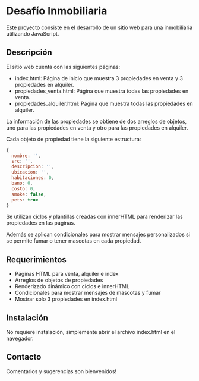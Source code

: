 # Desafío Inmobiliaria

Este proyecto consiste en el desarrollo de un sitio web para una inmobiliaria utilizando JavaScript.

## Descripción

El sitio web cuenta con las siguientes páginas:

- index.html: Página de inicio que muestra 3 propiedades en venta y 3 propiedades en alquiler.
- propiedades_venta.html: Página que muestra todas las propiedades en venta.
- propiedades_alquiler.html: Página que muestra todas las propiedades en alquiler.

La información de las propiedades se obtiene de dos arreglos de objetos, uno para las propiedades en venta y otro para las propiedades en alquiler.

Cada objeto de propiedad tiene la siguiente estructura:

```js
{
  nombre: '',
  src: '', 
  descripcion: '',
  ubicacion: '',
  habitaciones: 0,
  bano: 0,
  costo: 0,
  smoke: false, 
  pets: true
}
```

Se utilizan ciclos y plantillas creadas con innerHTML para renderizar las propiedades en las páginas.

Además se aplican condicionales para mostrar mensajes personalizados si se permite fumar o tener mascotas en cada propiedad.

## Requerimientos

- Páginas HTML para venta, alquiler e index
- Arreglos de objetos de propiedades
- Renderizado dinámico con ciclos e innerHTML 
- Condicionales para mostrar mensajes de mascotas y fumar
- Mostrar solo 3 propiedades en index.html

## Instalación

No requiere instalación, simplemente abrir el archivo index.html en el navegador.

## Contacto 

Comentarios y sugerencias son bienvenidos!
